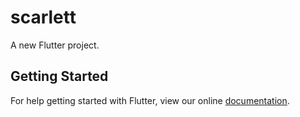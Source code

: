 # scarlett

A new Flutter project.

## Getting Started

For help getting started with Flutter, view our online
[documentation](https://flutter.io/).
